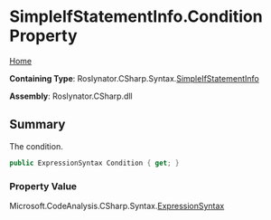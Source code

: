 # SimpleIfStatementInfo\.Condition Property

[Home](../../../../../README.md)

**Containing Type**: Roslynator\.CSharp\.Syntax\.[SimpleIfStatementInfo](../README.md)

**Assembly**: Roslynator\.CSharp\.dll

## Summary

The condition\.

```csharp
public ExpressionSyntax Condition { get; }
```

### Property Value

Microsoft\.CodeAnalysis\.CSharp\.Syntax\.[ExpressionSyntax](https://docs.microsoft.com/en-us/dotnet/api/microsoft.codeanalysis.csharp.syntax.expressionsyntax)

